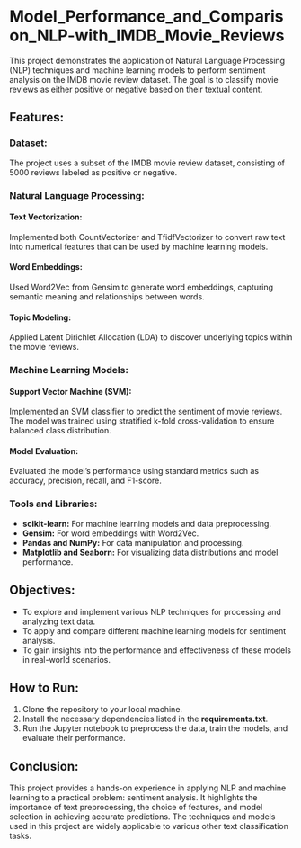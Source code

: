 # Model_Performance_and_Comparison_NLP-with_IMDB_Movie_Reviews
This project demonstrates the application of Natural Language Processing (NLP) techniques and machine learning models to perform sentiment analysis on the IMDB movie review dataset. The goal is to classify movie reviews as either positive or negative based on their textual content.

## Features:
### Dataset:
The project uses a subset of the IMDB movie review dataset, consisting of 5000 reviews labeled as positive or negative.
### Natural Language Processing:

#### Text Vectorization:
Implemented both CountVectorizer and TfidfVectorizer to convert raw text into numerical features that can be used by machine learning models.
#### Word Embeddings:
Used Word2Vec from Gensim to generate word embeddings, capturing semantic meaning and relationships between words.
#### Topic Modeling:
Applied Latent Dirichlet Allocation (LDA) to discover underlying topics within the movie reviews.
### Machine Learning Models:

#### Support Vector Machine (SVM):
Implemented an SVM classifier to predict the sentiment of movie reviews. The model was trained using stratified k-fold cross-validation to ensure balanced class distribution.
#### Model Evaluation:
Evaluated the model’s performance using standard metrics such as accuracy, precision, recall, and F1-score.
### Tools and Libraries:

- **scikit-learn:** For machine learning models and data preprocessing.
- **Gensim:** For word embeddings with Word2Vec.
- **Pandas and NumPy:** For data manipulation and processing.
- **Matplotlib and Seaborn:** For visualizing data distributions and model performance.
## Objectives:
- To explore and implement various NLP techniques for processing and analyzing text data.
- To apply and compare different machine learning models for sentiment analysis.
- To gain insights into the performance and effectiveness of these models in real-world scenarios.
## How to Run:
1. Clone the repository to your local machine.
2. Install the necessary dependencies listed in the **requirements.txt**.
3. Run the Jupyter notebook to preprocess the data, train the models, and evaluate their performance.
## Conclusion:
This project provides a hands-on experience in applying NLP and machine learning to a practical problem: sentiment analysis. It highlights the importance of text preprocessing, the choice of features, and model selection in achieving accurate predictions. The techniques and models used in this project are widely applicable to various other text classification tasks.
